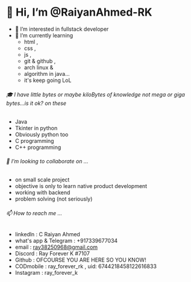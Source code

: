 # 👋 Hi, I’m @RaiyanAhmed-RK
- 👀 I’m interested in fullstack developer
- 🌱 I’m currently learning
    - html ,
    - css ,
    - js ,
    - git & github ,
    - arch linux &
    - algorithm in java...
    - it's keep going LoL

###### 🎓 I have little bytes or maybe kiloBytes of knowledge not mega or giga bytes...is it ok? on these
  - Java
  - Tkinter in python
  - Obviously python too
  - C programming
  - C++ programming

###### 💞️ I’m looking to collaborate on ...
  - on small scale project
  - objective is only to learn native product development
  - working with backend
  - problem solving (not seriously)

###### 📫 How to reach me ...
  - linkedln : C Raiyan Ahmed
  - what's app & Telegram : +917339677034
  - email : ray38250968@gmail.com
  - Discord : Ray Forever K #7107
  - Github : OFCOURSE YOU ARE HERE SO YOU KNOW!
  - CODmobile : ray_forever_rk , uid: 6744218458122616833
  - Instagram : ray_forever_k
